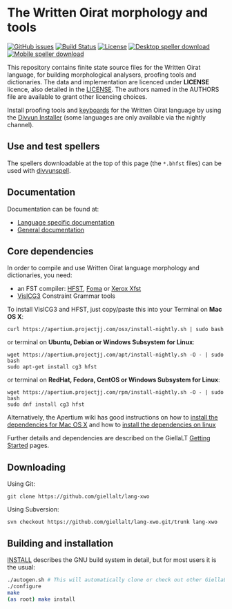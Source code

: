 The Written Oirat morphology and tools
==========================================

[![GitHub issues](https://img.shields.io/github/issues-raw/giellalt/lang-xwo)](https://github.com/giellalt/lang-xwo/issues)
[![Build Status](https://divvun-tc.thetc.se/api/github/v1/repository/giellalt/lang-xwo/main/badge.svg)](https://github.com/giellalt/lang-xwo/actions)
[![License](https://img.shields.io/github/license/giellalt/lang-xwo)](https://github.com/giellalt/lang-xwo/blob/main/LICENSE)
[![Desktop speller download](https://img.shields.io/badge/download%40latest-desktop--bhfst-brightgreen)](https://pahkat.uit.no/main/download/speller-xwo?platform=desktop&channel=nightly)
[![Mobile speller download](https://img.shields.io/badge/download%40latest-mobile--bhfst-brightgreen)](https://pahkat.uit.no/main/download/speller-xwo?platform=mbile&channel=nightly)

This repository contains finite state source files for the Written Oirat language,
for building morphological analysers, proofing tools
and dictionaries. The data and implementation are licenced under __LICENSE__
licence, also detailed in the
[LICENSE](https://github.com/giellalt/lang-xwo/blob/main/LICENSE). The
authors named in the AUTHORS file are available to grant other licencing
choices.

Install proofing tools and [keyboards](https://github.com/giellalt/keyboard-xwo)
for the Written Oirat language by using the [Divvun Installer](http://divvun.no)
(some languages are only available via the nightly channel).

Use and test spellers
---------------------

The spellers downloadable at the top of this page (the `*.bhfst` files) can be
used with [divvunspell](https://github.com/divvun/divvunspell).

Documentation
-------------

Documentation can be found at:

- [Language specific documentation](https://giellalt.github.io/lang-xwo/)
- [General documentation](https://giellalt.github.io/)

Core dependencies
-----------------

In order to compile and use Written Oirat language morphology and
dictionaries, you need:

- an FST compiler: [HFST](https://github.com/hfst/hfst), [Foma](https://github.com/mhulden/foma) or [Xerox Xfst](https://web.stanford.edu/~laurik/fsmbook/home.html)
- [VislCG3](https://visl.sdu.dk/svn/visl/tools/vislcg3/trunk) Constraint Grammar tools

To install VislCG3 and HFST, just copy/paste this into your Terminal on **Mac OS X**:

```
curl https://apertium.projectjj.com/osx/install-nightly.sh | sudo bash
```

or terminal on **Ubuntu, Debian or Windows Subsystem for Linux**:

```
wget https://apertium.projectjj.com/apt/install-nightly.sh -O - | sudo bash
sudo apt-get install cg3 hfst
```

or terminal on **RedHat, Fedora, CentOS or Windows Subsystem for Linux**:

```
wget https://apertium.projectjj.com/rpm/install-nightly.sh -O - | sudo bash
sudo dnf install cg3 hfst
```

Alternatively, the Apertium wiki has good instructions on how to [install the dependencies for Mac
OS X](https://wiki.apertium.org/wiki/Apertium_on_Mac_OS_X) and how to [install
the dependencies on
linux](https://wiki.apertium.org/wiki/Installation_of_grammar_libraries)

Further details and dependencies are described on the GiellaLT [Getting Started](https://giellalt.uit.no/infra/GettingStarted.html) pages.

Downloading
-----------

Using Git:
```
git clone https://github.com/giellalt/lang-xwo
```

Using Subversion:
```
svn checkout https://github.com/giellalt/lang-xwo.git/trunk lang-xwo
```

Building and installation
-------------------------

[INSTALL](https://github.com/giellalt/lang-xwo/blob/main/INSTALL)
describes the GNU build system in detail, but for most users it is the usual:

```sh
./autogen.sh # This will automatically clone or check out other GiellaLT dependencies
./configure
make
(as root) make install
```
